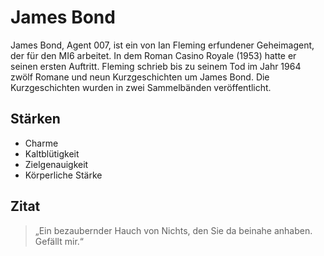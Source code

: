 # James Bond

James Bond, Agent 007, ist ein von Ian Fleming erfundener Geheimagent, der für den MI6 arbeitet. In dem Roman Casino Royale (1953) hatte er seinen ersten Auftritt. Fleming schrieb bis zu seinem Tod im Jahr 1964 zwölf Romane und neun Kurzgeschichten um James Bond. Die Kurzgeschichten wurden in zwei Sammelbänden veröffentlicht. 

## Stärken
* Charme
* Kaltblütigkeit
* Zielgenauigkeit
* Körperliche Stärke


## Zitat
 > „Ein bezaubernder Hauch von Nichts, 
 > den Sie da beinahe anhaben. Gefällt mir.“